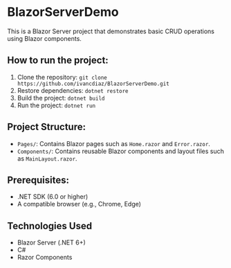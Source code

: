 # BlazorServerDemo

This is a Blazor Server project that demonstrates basic CRUD operations using Blazor components.

## How to run the project:
1. Clone the repository: `git clone https://github.com/ivancdiaz/BlazorServerDemo.git`
2. Restore dependencies: `dotnet restore`
3. Build the project: `dotnet build`
4. Run the project: `dotnet run`

## Project Structure:
- `Pages/`: Contains Blazor pages such as `Home.razor` and `Error.razor`.
- `Components/`: Contains reusable Blazor components and layout files such as `MainLayout.razor`.

## Prerequisites:
- .NET SDK (6.0 or higher)
- A compatible browser (e.g., Chrome, Edge)

## Technologies Used
- Blazor Server (.NET 6+)
- C#
- Razor Components